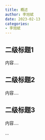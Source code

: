 ```yaml
---
title: 概述
author: 李旭斌
date: 2023-02-13
categories:
- 李旭斌
---
```



## 二级标题1

内容....

## 二级标题2

内容....

## 二级标题3

内容....


...
